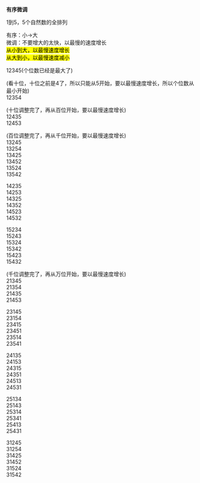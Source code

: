 **有序微调**    
    
1到5，5个自然数的全排列    
    
有序：小→大    
微调：不要增大的太快，以最慢的速度增长    
<mark>从小到大，以最慢速度增长</mark>    
<mark>从大到小，以最慢速度减小</mark>    
    
12345(个位数已经是最大了)    
    
(看十位，十位之前是4了，所以只能从5开始，要以最慢速度增长，所以个位数从最小开始)    
12354    
    
(十位调整完了，再从百位开始，要以最慢速度增长)    
12435    
12453    
    
(百位调整完了，再从千位开始，要以最慢速度增长)    
13245    
13254    
13425    
13452    
13524    
13542    
    
14235    
14253    
14325    
14352    
14523    
14532    
    
15234    
15243    
15324    
15342    
15423    
15432    
    
(千位调整完了，再从万位开始，要以最慢速度增长)    
21345    
21354    
21435    
21453    
    
23145    
23154    
23415    
23451    
23514    
23541    
    
24135    
24153    
24315    
24351    
24513    
24531    
    
25134    
25143    
25314    
25341    
25413    
25431    
    
31245    
31254    
31425    
31452    
31524    
31542    
    
